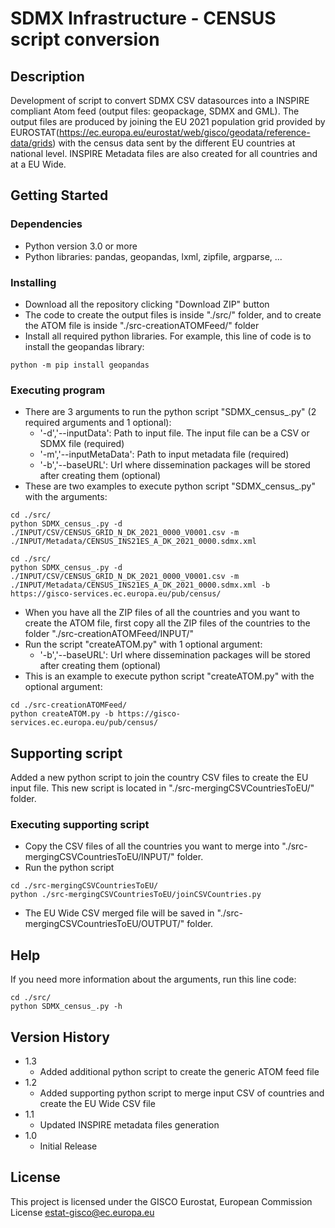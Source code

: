 # SDMX Infrastructure - CENSUS script conversion

## Description

Development of script to convert SDMX CSV datasources into a INSPIRE compliant Atom feed (output files: geopackage, SDMX and GML).
The output files are produced by joining the EU 2021 population grid provided by EUROSTAT(https://ec.europa.eu/eurostat/web/gisco/geodata/reference-data/grids) with the census data sent by the different EU countries at national level.
INSPIRE Metadata files are also created for all countries and at a EU Wide.

## Getting Started

### Dependencies

* Python version 3.0 or more
* Python libraries: pandas, geopandas, lxml, zipfile, argparse, ...

### Installing

* Download all the repository clicking "Download ZIP" button
* The code to create the output files is inside "./src/" folder, and to create the ATOM file is inside "./src-creationATOMFeed/" folder
* Install all required python libraries. For example, this line of code is to install the geopandas library:
```
python -m pip install geopandas
```

### Executing program

* There are 3 arguments to run the python script "SDMX_census_.py" (2 required arguments and 1 optional):
    * '-d','--inputData': Path to input file. The input file can be a CSV or SDMX file (required)
    * '-m','--inputMetaData': Path to input metadata file (required)
    * '-b','--baseURL': Url where dissemination packages will be stored after creating them (optional)
* These are two examples to execute python script "SDMX_census_.py" with the arguments:
```
cd ./src/
python SDMX_census_.py -d ./INPUT/CSV/CENSUS_GRID_N_DK_2021_0000_V0001.csv -m ./INPUT/Metadata/CENSUS_INS21ES_A_DK_2021_0000.sdmx.xml
```
```
cd ./src/
python SDMX_census_.py -d ./INPUT/CSV/CENSUS_GRID_N_DK_2021_0000_V0001.csv -m ./INPUT/Metadata/CENSUS_INS21ES_A_DK_2021_0000.sdmx.xml -b https://gisco-services.ec.europa.eu/pub/census/
```
* When you have all the ZIP files of all the countries and you want to create the ATOM file, first copy all the ZIP files of the countries to the folder "./src-creationATOMFeed/INPUT/"
* Run the script "createATOM.py" with 1 optional argument:
    * '-b','--baseURL': Url where dissemination packages will be stored after creating them (optional)
* This is an example to execute python script "createATOM.py" with the optional argument:
```
cd ./src-creationATOMFeed/
python createATOM.py -b https://gisco-services.ec.europa.eu/pub/census/
```

## Supporting script

Added a new python script to join the country CSV files to create the EU input file. This new script is located in "./src-mergingCSVCountriesToEU/" folder.

### Executing supporting script

* Copy the CSV files of all the countries you want to merge into "./src-mergingCSVCountriesToEU/INPUT/" folder.
* Run the python script
```
cd ./src-mergingCSVCountriesToEU/
python ./src-mergingCSVCountriesToEU/joinCSVCountries.py
```
* The EU Wide CSV merged file will be saved in "./src-mergingCSVCountriesToEU/OUTPUT/" folder.

## Help

If you need more information about the arguments, run this line code: 
```
cd ./src/
python SDMX_census_.py -h
```

## Version History

* 1.3
    * Added additional python script to create the generic ATOM feed file
* 1.2
    * Added supporting python script to merge input CSV of countries and create the EU Wide CSV file
* 1.1
    * Updated INSPIRE metadata files generation
* 1.0
    * Initial Release

## License

This project is licensed under the GISCO Eurostat, European Commission License [estat-gisco@ec.europa.eu](mailto:estat-gisco@ec.europa.eu)

